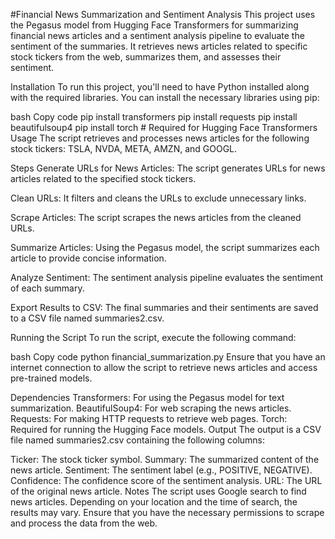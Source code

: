 #Financial News Summarization and Sentiment Analysis
This project uses the Pegasus model from Hugging Face Transformers for summarizing financial news articles and a sentiment analysis pipeline to evaluate the sentiment of the summaries. It retrieves news articles related to specific stock tickers from the web, summarizes them, and assesses their sentiment.

Installation
To run this project, you'll need to have Python installed along with the required libraries. You can install the necessary libraries using pip:

bash
Copy code
pip install transformers
pip install requests
pip install beautifulsoup4
pip install torch  # Required for Hugging Face Transformers
Usage
The script retrieves and processes news articles for the following stock tickers: TSLA, NVDA, META, AMZN, and GOOGL.

Steps
Generate URLs for News Articles: The script generates URLs for news articles related to the specified stock tickers.

Clean URLs: It filters and cleans the URLs to exclude unnecessary links.

Scrape Articles: The script scrapes the news articles from the cleaned URLs.

Summarize Articles: Using the Pegasus model, the script summarizes each article to provide concise information.

Analyze Sentiment: The sentiment analysis pipeline evaluates the sentiment of each summary.

Export Results to CSV: The final summaries and their sentiments are saved to a CSV file named summaries2.csv.

Running the Script
To run the script, execute the following command:

bash
Copy code
python financial_summarization.py
Ensure that you have an internet connection to allow the script to retrieve news articles and access pre-trained models.

Dependencies
Transformers: For using the Pegasus model for text summarization.
BeautifulSoup4: For web scraping the news articles.
Requests: For making HTTP requests to retrieve web pages.
Torch: Required for running the Hugging Face models.
Output
The output is a CSV file named summaries2.csv containing the following columns:

Ticker: The stock ticker symbol.
Summary: The summarized content of the news article.
Sentiment: The sentiment label (e.g., POSITIVE, NEGATIVE).
Confidence: The confidence score of the sentiment analysis.
URL: The URL of the original news article.
Notes
The script uses Google search to find news articles. Depending on your location and the time of search, the results may vary.
Ensure that you have the necessary permissions to scrape and process the data from the web.
